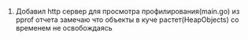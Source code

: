 1. Добавил http сервер для просмотра профилирования(main.go)
из pprof отчета замечаю что объекты в куче растет(HeapObjects) со временем не освобождаясь